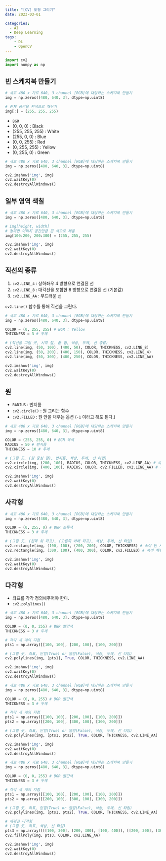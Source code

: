 ```yaml
---
title: "[CV] 도형 그리기"
date: 2023-03-01

categories:
  - AI
  - Deep Learning
tags:
    - DL
    - OpenCV
---
```


```python
import cv2
import numpy as np
```


## 빈 스케치북 만들기


```python
# 세로 480 x 가로 640, 3 channel [RGB]에 대당하는 스케치북 만들기
img = np.zeros([480, 640, 3], dtype=np.uint8)

# 전체 공간을 흰색으로 채우기
img[:] = (255, 255, 255)
```

- `BGR`
- (0, 0, 0) : Black
- (255, 255, 255) : White
- (255, 0, 0) : Blue
- (0, 0, 255) : Red
- (0, 255, 255) : Yellow
- (0, 255, 0) : Green


```python
# 세로 480 x 가로 640, 3 channel [RGB]에 대당하는 스케치북 만들기
img = np.zeros([480, 640, 3], dtype=np.uint8)

cv2.imshow('img', img)
cv2.waitKey(0)
cv2.destroyAllWindows()
```

## 일부 영역 색칠


```python
# 세로 480 x 가로 640, 3 channel [RGB]에 대당하는 스케치북 만들기
img = np.zeros([480, 640, 3], dtype=np.uint8)

# img[height, width]
# 정의한 이미지 공간만큼 흰 색으로 채움
img[100:200, 200:300] = (255, 255, 255)

cv2.imshow('img', img)
cv2.waitKey(0)
cv2.destroyAllWindows()
```

## 직선의 종류
1. `cv2.LINE_4` : 상하좌우 4 방향으로 연결된 선
2. `cv2.LINE_8` : 대각선을 포함한 8 방향으로 연결된 선 (기본값)
3. `cv2.LINE_AA` : 부드러운 선

`cv2.line()` 함수를 통해 직선을 그린다.


```python
# 세로 480 x 가로 640, 3 channel [RGB]에 대당하는 스케치북 만들기
img = np.zeros([480, 640, 3], dtype=np.uint8)

COLOR = (0, 255, 255) # BGR : Yellow
THICKNESS = 3 # 두께

# (직선을 그릴 곳, 시작 점, 끝 점, 색상, 두께, 선 종류)
cv2.line(img, (50, 100), (400, 50), COLOR, THICKNESS, cv2.LINE_8)
cv2.line(img, (50, 200), (400, 150), COLOR, THICKNESS, cv2.LINE_4)
cv2.line(img, (50, 300), (400, 250), COLOR, THICKNESS, cv2.LINE_AA)

cv2.imshow('img', img)
cv2.waitKey(0)
cv2.destroyAllWindows()
```

## 원
- `RADIUS` : 반지름
- `cv2.circle()` : 원 그리는 함수
- `cv2.FILLED` : 원 안을 채우는 옵션 (`-1` 이라고 해도 된다.)


```python
# 세로 480 x 가로 640, 3 channel [RGB]에 대당하는 스케치북 만들기
img = np.zeros([480, 640, 3], dtype=np.uint8)

COLOR = (255, 255, 0) # BGR 옥색
RADIUS = 50 # 반지름
THICKNESS = 10 # 두께

# (그릴 곳, (원 중심 점), 반지름, 색상, 두께, 선 타입)
cv2.circle(img, (200, 100), RADIUS, COLOR, THICKNESS, cv2.LINE_AA) # 속이 빈 원
cv2.circle(img, (400, 100), RADIUS, COLOR, cv2.FILLED, cv2.LINE_AA) # 속이 채워진 원

cv2.imshow('img', img)
cv2.waitKey(0)
cv2.destroyAllWindows()
```

## 사각형


```python
# 세로 480 x 가로 640, 3 channel [RGB]에 대당하는 스케치북 만들기
img = np.zeros([480, 640, 3], dtype=np.uint8)

COLOR = (0, 255, 0) # BGR 초록색
THICKNESS = 3 # 두께

# (그릴 곳, (왼쪽 위 좌표), (오른쪽 아래 좌표), 색상, 두께, 선 타입)
cv2.rectangle(img, (100, 100), (200, 200), COLOR, THICKNESS) # 속이 빈 사각형
cv2.rectangle(img, (300, 100), (400, 300), COLOR, cv2.FILLED) # 속이 채워진 사각형

cv2.imshow('img', img)
cv2.waitKey(0)
cv2.destroyAllWindows()
```

## 다각형
- 좌표를 각각 정의해주어야 한다.
- `cv2.polylines()`


```python
# 세로 480 x 가로 640, 3 channel [RGB]에 대당하는 스케치북 만들기
img = np.zeros([480, 640, 3], dtype=np.uint8)

COLOR = (0, 0, 255) # BGR 빨간색
THICKNESS = 3 # 두께

# 각각 세 개의 지점
pts1 = np.array([[100, 100], [200, 100], [100, 200]])

# (그릴 곳, 좌표, 닫힘(True) or 열림(False), 색상, 두께, 선 타입)
cv2.polylines(img, [pts1], True, COLOR, THICKNESS, cv2.LINE_AA)

cv2.imshow('img', img)
cv2.waitKey(0)
cv2.destroyAllWindows()
```


```python
# 세로 480 x 가로 640, 3 channel [RGB]에 대당하는 스케치북 만들기
img = np.zeros([480, 640, 3], dtype=np.uint8)

COLOR = (0, 0, 255) # BGR 빨간색
THICKNESS = 3 # 두께

# 각각 세 개의 지점
pts1 = np.array([[100, 100], [200, 100], [100, 200]])
pts2 = np.array([[200, 100], [300, 100], [300, 200]])

# (그릴 곳, 좌표, 닫힘(True) or 열림(False), 색상, 두께, 선 타입)
cv2.polylines(img, [pts1, pts2], True, COLOR, THICKNESS, cv2.LINE_AA)

cv2.imshow('img', img)
cv2.waitKey(0)
cv2.destroyAllWindows()
```


```python
# 세로 480 x 가로 640, 3 channel [RGB]에 대당하는 스케치북 만들기
img = np.zeros([480, 640, 3], dtype=np.uint8)

COLOR = (0, 0, 255) # BGR 빨간색
THICKNESS = 3 # 두께

# 각각 세 개의 지점
pts1 = np.array([[100, 100], [200, 100], [100, 200]])
pts2 = np.array([[200, 100], [300, 100], [300, 200]])

# (그릴 곳, 좌표, 닫힘(True) or 열림(False), 색상, 두께, 선 타입)
cv2.polylines(img, [pts1, pts2], True, COLOR, THICKNESS, cv2.LINE_AA)

# 채워진 다각형
# (그릴 곳, 좌표, 색상, 선 타입)
pts3 = np.array([[[100, 300], [200, 300], [100, 400]], [[200, 300], [300, 300], [300, 400]]])
cv2.fillPoly(img, pts3, COLOR, cv2.LINE_AA)

cv2.imshow('img', img)
cv2.waitKey(0)
cv2.destroyAllWindows()
```
